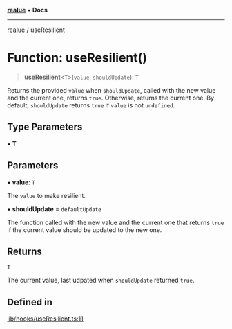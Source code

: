 [**realue**](../README.md) • **Docs**

***

[realue](../README.md) / useResilient

# Function: useResilient()

> **useResilient**\<`T`\>(`value`, `shouldUpdate`): `T`

Returns the provided `value` when `shouldUpdate`, called with the new value and the current one, returns `true`. Otherwise, returns the current one.
By default, `shouldUpdate` returns `true` if `value` is not `undefined`.

## Type Parameters

• **T**

## Parameters

• **value**: `T`

The `value` to make resilient.

• **shouldUpdate** = `defaultUpdate`

The function called with the new value and the current one that returns `true` if the current value should be updated to the new one.

## Returns

`T`

The current value, last udpated when `shouldUpdate` returned `true`.

## Defined in

[lib/hooks/useResilient.ts:11](https://github.com/nevoland/realue/blob/3b94de974007eb3f6e3fed9f3fba05ea8113f723/lib/hooks/useResilient.ts#L11)
